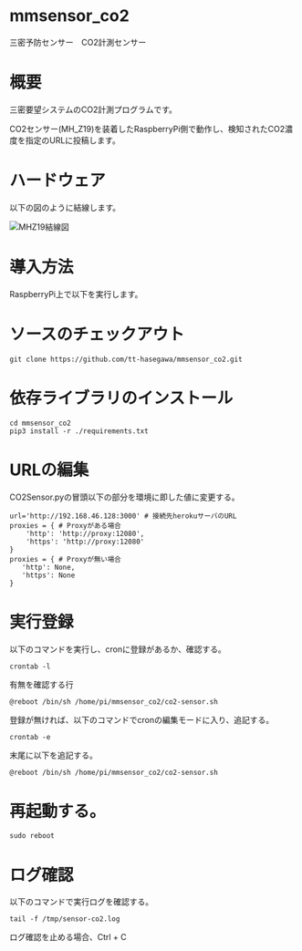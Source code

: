# mmsensor_co2
三密予防センサー　CO2計測センサー


# 概要
  
 三密要望システムのCO2計測プログラムです。
    
 CO2センサー(MH_Z19)を装着したRaspberryPi側で動作し、検知されたCO2濃度を指定のURLに投稿します。

# ハードウェア
  
以下の図のように結線します。

![MHZ19結線図](https://github.com/tt-hasegawa/mmsensor_hygro/blob/master/pin-connect_mhz19.png)

# 導入方法
  
RaspberryPi上で以下を実行します。
  
# ソースのチェックアウト
```
git clone https://github.com/tt-hasegawa/mmsensor_co2.git
```

# 依存ライブラリのインストール
```
cd mmsensor_co2
pip3 install -r ./requirements.txt
```


# URLの編集
  
 CO2Sensor.pyの冒頭以下の部分を環境に即した値に変更する。

``` 
url='http://192.168.46.128:3000' # 接続先herokuサーバのURL
proxies = { # Proxyがある場合
    'http': 'http://proxy:12080',
    'https': 'http://proxy:12080'
}
proxies = { # Proxyが無い場合
   'http': None,
   'https': None
}
```

# 実行登録
  
 以下のコマンドを実行し、cronに登録があるか、確認する。
```
crontab -l
``` 
 有無を確認する行
```
@reboot /bin/sh /home/pi/mmsensor_co2/co2-sensor.sh
```
 登録が無ければ、以下のコマンドでcronの編集モードに入り、追記する。
```
crontab -e
```
末尾に以下を追記する。
```
@reboot /bin/sh /home/pi/mmsensor_co2/co2-sensor.sh
```

# 再起動する。
```
sudo reboot
```
# ログ確認
 以下のコマンドで実行ログを確認する。

```
tail -f /tmp/sensor-co2.log
```
 ログ確認を止める場合、Ctrl + C
